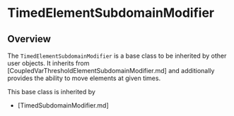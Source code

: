 # TimedElementSubdomainModifier

## Overview

The `TimedElementSubdomainModifier` is a base class to be inherited by other user objects. It inherits
from [CoupledVarThresholdElementSubdomainModifier.md] and additionally provides the ability to move elements
at given times.

This base class is inherited by

- [TimedSubdomainModifier.md]

